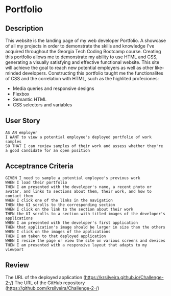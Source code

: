 # Portfolio

## Description
This website is the landing page of my web developer Portfolio. A showcase of all my projects in order to demonstrate the skills and knowledge I've acquired throughout the Georgia Tech Coding Bootcamp course. Creating this portfolio allows me to demonstrate my ability to use HTML and CSS, generating a visually satisfying and effective functional website. This site will achieve the goal to reach new potential employers as well as other like-minded developers. Constructing this portfolio taught me the functionalites of CSS and the correlation with HTML, such as the highlited profeciones:

* Media queries and responsive designs
* Flexbox
* Semantic HTML
* CSS selectors and variables


## User Story

```
AS AN employer
I WANT to view a potential employee's deployed portfolio of work samples
SO THAT I can review samples of their work and assess whether they're a good candidate for an open position
```

## Acceptrance Criteria

```
GIVEN I need to sample a potential employee's previous work
WHEN I load their portfolio
THEN I am presented with the developer's name, a recent photo or avatar, and links to sections about them, their work, and how to contact them
WHEN I click one of the links in the navigation
THEN the UI scrolls to the corresponding section
WHEN I click on the link to the section about their work
THEN the UI scrolls to a section with titled images of the developer's applications
WHEN I am presented with the developer's first application
THEN that application's image should be larger in size than the others
WHEN I click on the images of the applications
THEN I am taken to that deployed application
WHEN I resize the page or view the site on various screens and devices
THEN I am presented with a responsive layout that adapts to my viewport
```

## Review

The URL of the deployed application (https://krsilveira.github.io/Challenge-2-/)
The URL of the GitHub repository (https://github.com/krsilveira/Challenge-2-/)

